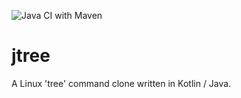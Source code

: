 ![Java CI with Maven](https://github.com/suvankar-mitra/jtree/actions/workflows/maven.yml/badge.svg)

# jtree
A Linux 'tree' command clone written in Kotlin / Java.
